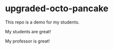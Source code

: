 # upgraded-octo-pancake

This repo is a demo for my students.

My students are great!

My professor is great!

